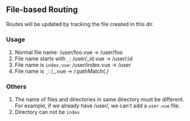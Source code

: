 ## File-based Routing
Routes will be updated by tracking the file created in this dir.

### Usage
1. Normal file name: /user/foo.vue -> /user/foo
2. File name starts with `_`: /user/_id.vue -> /user/:id
3. File name is `index.vue`: /user/index.vue -> /user
4. File name is `_`: /_.vue -> /:pathMatch(.*)*

### Others
1. The name of files and directories in same directory must be different.
   For example, if we already have /user/, we can't add a `user.vue` file.
2. Directory can not be `index`

<!-- TODO: npm source link -->